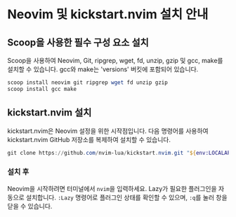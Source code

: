 # Neovim 및 kickstart.nvim 설치 안내

## Scoop을 사용한 필수 구성 요소 설치

Scoop을 사용하여 Neovim, Git, ripgrep, wget, fd, unzip, gzip 및 gcc, make를 설치할 수 있습니다. gcc와 make는 'versions' 버킷에 포함되어 있습니다.

```powershell
scoop install neovim git ripgrep wget fd unzip gzip
scoop install gcc make
```

## kickstart.nvim 설치

kickstart.nvim은 Neovim 설정을 위한 시작점입니다. 다음 명령어를 사용하여 kickstart.nvim GitHub 저장소를 복제하여 설치할 수 있습니다.

```powershell
git clone https://github.com/nvim-lua/kickstart.nvim.git "${env:LOCALAPPDATA}\nvim"
```

### 설치 후

Neovim을 시작하려면 터미널에서 `nvim`을 입력하세요. Lazy가 필요한 플러그인을 자동으로 설치합니다. `:Lazy` 명령어로 플러그인 상태를 확인할 수 있으며, `:q`를 눌러 창을 닫을 수 있습니다.
